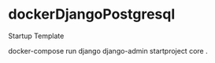 # dockerDjangoPostgresql

Startup Template

docker-compose run django django-admin startproject core .
